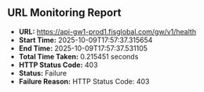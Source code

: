 ## URL Monitoring Report

- **URL:** https://api-gw1-prod1.fisglobal.com/gw/v1/health
- **Start Time:** 2025-10-09T17:57:37.315654
- **End Time:** 2025-10-09T17:57:37.531105
- **Total Time Taken:** 0.215451 seconds
- **HTTP Status Code:** 403
- **Status:** Failure
- **Failure Reason:** HTTP Status Code: 403

